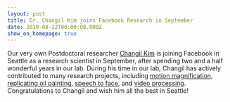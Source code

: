 ```yaml
---
layout: post
title: Dr. Changil Kim joins Facebook Research in September
date: 2019-08-22T00:00:00.000Z
show_on_homepage: true
---
```


Our very own Postdoctoral researcher [Changil Kim](https://people.csail.mit.edu/changil/) is joining Facebook in Seattle as a research scientist in September, after spending two and a half wonderful years in our lab. During his time in our lab, Changil has actively contributed to many research projects, including [motion magnification](https://people.csail.mit.edu/tiam/deepmag/), [replicating oil painting](https://people.csail.mit.edu/changil/deep-multispectral-painting-reproduction/), [speech to face](https://speech2face.github.io/), and [video processing](video-reflection-removal-through-spatio-temporal-optimization.html). Congratulations to Changil and wish him all the best in Seattle!
